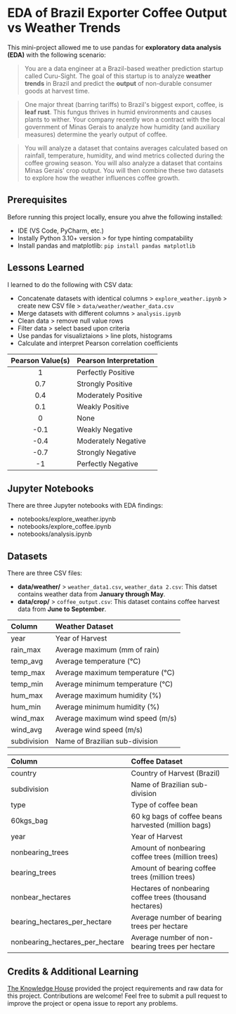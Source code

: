 # EDA of Brazil Exporter Coffee Output vs Weather Trends

This mini-project allowed me to use pandas for **exploratory data analysis (EDA)** with the following scenario:

> You are a data engineer at a Brazil-based weather prediction startup called Curu-Sight. The goal of this startup is to analyze **weather trends** in Brazil and predict the **output** of non-durable consumer goods at harvest time.

> One major threat (barring tariffs) to Brazil's biggest export, coffee, is **leaf rust**. This fungus thrives in humid environments and causes plants to wither. Your company recently won a contract with the local government of Minas Gerais to analyze how humidity (and auxiliary measures) determine the yearly output of coffee.

> You will analyze a dataset that contains averages calculated based on rainfall, temperature, humidity, and wind metrics collected during the coffee growing season. You will also analyze a dataset that contains Minas Gerais' crop output. You will then combine these two datasets to explore how the weather influences coffee growth.

## Prerequisites

Before running this project locally, ensure you ahve the following installed:

* IDE (VS Code, PyCharm, etc.)
* Instally Python 3.10+ version > for type hinting compatability
* Install pandas and matplotlib: `pip install pandas matplotlib`

## Lessons Learned

I learned to do the following with CSV data:

* Concatenate datasets with identical columns > `explore_weather.ipynb` > create new CSV file > `data/weather/weather_data.csv`
* Merge datasets with different columns > `analysis.ipynb`
* Clean data > remove null value rows
* Filter data > select based upon criteria
* Use pandas for visualiztaions > line plots, histograms
* Calculate and interpret Pearson correlation coefficients

| Pearson Value(s) | Pearson Interpretation |
|:--------:|:--------------|
| 1 | Perfectly Positive |
| 0.7 | Strongly Positive |
| 0.4 | Moderately Positive |
| 0.1 | Weakly Positive
| 0 | None |
| -0.1 | Weakly Negative |
| -0.4 | Moderately Negative |
| -0.7 | Strongly Negative |
| -1 | Perfectly Negative | 

## Jupyter Notebooks

There are three Jupyter notebooks with EDA findings:

* notebooks/explore_weather.ipynb
* notebooks/explore_coffee.ipynb
* notebooks/analysis.ipynb

## Datasets

There are three CSV files:

* **data/weather/** > `weather_data1.csv`, `weather_data 2.csv`: This datset contains weather data from **January through May**.
* **data/crop/** > `coffee_output.csv`: This dataset contains coffee harvest data from **June to September**.

| Column | Weather Dataset |
|:---------|:--------------|
| year | Year of Harvest |
| rain_max | Average maximum (mm of rain)  |
| temp_avg | Average temperature (℃) |
| temp_max | Average maximum temperature (℃) |
| temp_min | Average minimum temperature (℃) |
| hum_max | Average maximum humidity (%) |
| hum_min | Average minimum humidity (%) |
| wind_max | Average maximum wind speed (m/s) |
| wind_avg | Average wind speed (m/s) |
| subdivision | Name of Brazilian sub-division |


| Column | Coffee Dataset |
|:---------|:--------------|
| country | Country of Harvest (Brazil) |
| subdivision | Name of Brazilian sub-division |
| type | Type of coffee bean |
| 60kgs_bag | 60 kg bags of coffee beans harvested (million bags) |
| year | Year of Harvest |
| nonbearing_trees | Amount of nonbearing coffee trees (million trees) |
| bearing_trees | Amount of bearing coffee trees (million trees) |
| nonbear_hectares | Hectares of nonbearing coffee trees (thousand hectares) |
| bearing_hectares_per_hectare | Average number of bearing trees per hectare |
| nonbearing_hectares_per_hectare | Average number of non-bearing trees per hectare |

## Credits & Additional Learning

[The Knowledge House](https://www.theknowledgehouse.org/) provided the project requirements and raw data for this project. Contributions are welcome! Feel free to submit a pull request to improve the project or opena issue to report any problems.
